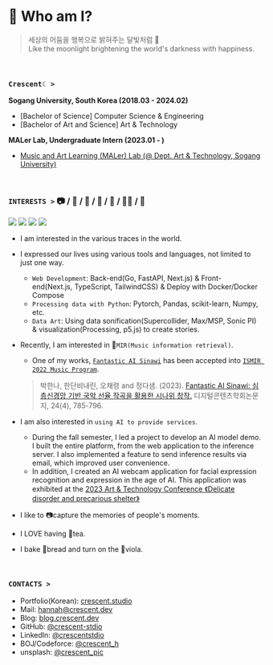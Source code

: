 # 🌙 Who am I?
> 세상의 어둠을 행복으로 밝혀주는 달빛처럼 🌃 <br/>
> Like the moonlight brightening the world's darkness with happiness.

<br />

### `Crescent☾ >`
**Sogang University, South Korea (2018.03 - 2024.02)**
- [Bachelor of Science] Computer Science & Engineering
- [Bachelor of Art and Science] Art & Technology 

**MALer Lab, Undergraduate Intern (2023.01 - )**
- [Music and Art Learning (MALer) Lab (@ Dept. Art & Technology, Sogang University)](https://github.com/MALerLab)


<br />

### **`INTERESTS >`** 📷 / 🍵 / 🎻 / 🥐 / 🔮 / 👩‍💻 / 🌌

<img src="https://img.shields.io/badge/Next.js-000000?style=for-the-badge&logo=Next.js&logoColor=white"> <img src="https://img.shields.io/badge/PyTorch-%23EE4C2C.svg?style=for-the-badge&logo=PyTorch&logoColor=white"> <img src="https://img.shields.io/badge/Go-00ADD8?style=for-the-badge&logo=Go&logoColor=white"> <img src="https://img.shields.io/badge/Adobe%20Lightroom-31A8FF?style=for-the-badge&logo=Adobe%20Lightroom&logoColor=black"> 


- I am interested in the various traces in the world.
- I expressed our lives using various tools and languages, not limited to just one way.
  - `Web Development`: Back-end(Go, FastAPI, Next.js) & Front-end(Next.js, TypeScript, TailwindCSS) & Deploy with Docker/Docker Compose
  - `Processing data with Python`: Pytorch, Pandas, scikit-learn, Numpy, etc.
  - `Data Art`: Using data sonification(Supercollider, Max/MSP, Sonic PI) & visualization(Processing, p5.js) to create stories.
- Recently, I am interested in 🎼`MIR(Music information retrieval)`.
  - One of my works, [`Fantastic AI Sinawi`](https://www.youtube.com/watch?v=JQMfEKEXb0s) has been accepted into [`ISMIR 2022 Music Program`](https://ismir2022program.ismir.net/music_347.html).
  > 박한나, 한단비내린, 오채령 and 정다샘. (2023). [Fantastic AI Sinawi: 심층신경망 기반 국악 선율 작곡을 활용한 시나위 창작.](https://www.kci.go.kr/kciportal/ci/sereArticleSearch/ciSereArtiView.kci?sereArticleSearchBean.artiId=ART002952465) 디지털콘텐츠학회논문지, 24(4), 785-796.
- I am also interested in `using AI to provide services`.
  - During the fall semester, I led a project to develop an AI model demo. I built the entire platform, from the web application to the inference server. I also implemented a feature to send inference results via email, which improved user convenience.
  - In addition, I created an AI webcam application for facial expression recognition and expression in the age of AI. This application was exhibited at the [2023 Art & Technology Conference 《Delicate disorder and precarious shelter》](https://www.instagram.com/atc.sogang/)
  
- I like to 📷capture the memories of people's moments.
- I LOVE having 🍵tea. 
- I bake 🥐bread and turn on the 🎻viola.

<br />

### **`CONTACTS >`**

- Portfolio(Korean): [crescent.studio](https://www.crescent.studio/)
- Mail: hannah@crescent.dev
- Blog: [blog.crescent.dev](https://blog.crescent.dev/)
- GitHub: [@crescent-stdio](https://github.com/crescent-stdio)
- LinkedIn: [@crescentstdio](https://www.linkedin.com/in/crescentstdio/)
- BOJ/Codeforce: [@crescent_h](https://www.acmicpc.net/user/crescent_h)
- unsplash: [@crescent_pic](https://unsplash.com/@crescent_pic)
